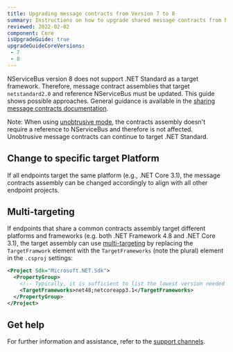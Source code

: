 ```yaml
---
title: Upgrading message contracts from Version 7 to 8
summary: Instructions on how to upgrade shared message contracts from NServiceBus version 7 to version 8.
reviewed: 2022-02-02
component: Core
isUpgradeGuide: true
upgradeGuideCoreVersions:
 - 7
 - 8
---
```


NServiceBus version 8 does not support .NET Standard as a target framework. Therefore, message contract assemblies that target `netstandard2.0` and reference NServiceBus must be updated. This guide shows possible approaches. General guidance is available in the [sharing message contracts documentation](/nservicebus/messaging/sharing-contracts.md).

Note: When using [unobtrusive mode](/nservicebus/messaging/unobtrusive-mode.md), the contracts assembly doesn't require a reference to NServiceBus and therefore is not affected. Unobtrusive message contracts can continue to target .NET Standard.

## Change to specific target Platform

If all endpoints target the same platform (e.g., .NET Core 3.1), the message contracts assembly can be changed accordingly to align with all other endpoint projects.

## Multi-targeting

If endpoints that share a common contracts assembly target different platforms and frameworks (e.g. both .NET Framework 4.8 and .NET Core 3.1), the target assembly can use [multi-targeting](https://docs.microsoft.com/en-us/dotnet/standard/library-guidance/cross-platform-targeting#multi-targeting) by replacing the `TargetFramwork` element with the `TargetFrameworks` (note the plural) element in the `.csproj` settings:

```xml
<Project Sdk="Microsoft.NET.Sdk">
  <PropertyGroup>
    <!-- Typically, it is sufficient to list the lowest version needed -->
    <TargetFrameworks>net48;netcoreapp3.1</TargetFrameworks>
  </PropertyGroup>
</Project>
```

## Get help

For further information and assistance, refer to the [support channels](https://particular.net/support).
